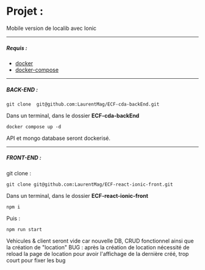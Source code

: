 # Projet :

Mobile version de localib avec Ionic

<hr />

##### Requis :

- [docker](https://docs.docker.com/get-docker/)
- [docker-compose](https://docs.docker.com/compose/install/)

<hr />

##### BACK-END :

```
git clone  git@github.com:LaurentMag/ECF-cda-backEnd.git
```

Dans un terminal, dans le dossier **ECF-cda-backEnd**

```
docker compose up -d
```

API et mongo database seront dockerisé.

<hr />

##### FRONT-END :

git clone :

```
git clone git@github.com:LaurentMag/ECF-react-ionic-front.git
```

Dans un terminal, dans le dossier **ECF-react-ionic-front**

```
npm i
```

Puis :

```
npm run start
```

Vehicules & client seront vide car nouvelle DB, CRUD fonctionnel ainsi que la création de "location"
BUG : après la création de location nécessité de reload la page de location pour avoir l'affichage de la dernière créé, trop court pour fixer les bug

